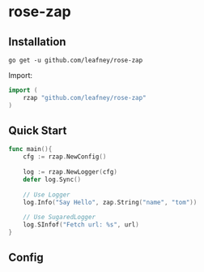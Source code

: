 # rose-zap

## Installation

```shell
go get -u github.com/leafney/rose-zap
```
 
Import:

```go
import (
    rzap "github.com/leafney/rose-zap"
)
```

## Quick Start

```go
func main(){
    cfg := rzap.NewConfig()
    
    log := rzap.NewLogger(cfg)
    defer log.Sync()
    
    // Use Logger
    log.Info("Say Hello", zap.String("name", "tom"))
    
    // Use SugaredLogger
    log.SInfof("Fetch url: %s", url)
}
```

## Config
